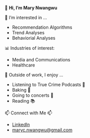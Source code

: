👋 **Hi, I’m Mary Nwangwu**
  
👀 I’m interested in ...
  - Recommendation Algorithms
  - Trend Analyses
  - Behaviorial Analyses
    
📊 Industries of interest:
  - Media and Communications
  - Healthcare
    
🪩 Outside of work, I enjoy ...
  - Listening to True Crime Podcasts 🔎
  - Baking 🍞
  - Going to concerts 🎸
  - Reading 📚

📫 Connect with Me 📫
  - [LinkedIn
](https://www.linkedin.com/in/mary-nwangwu)
  - maryc.nwangwu@gmail.com

<!---
marynwangwu/marynwangwu is a ✨ special ✨ repository because its `README.md` (this file) appears on your GitHub profile.
You can click the Preview link to take a look at your changes.
--->

